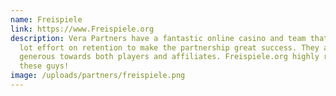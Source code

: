 ```yaml
---
name: Freispiele
link: https://www.Freispiele.org
description: Vera Partners have a fantastic online casino and team that put a
  lot effort on retention to make the partnership great success. They are
  generous towards both players and affiliates. Freispiele.org highly recommend
  these guys!
image: /uploads/partners/freispiele.png
---
```

